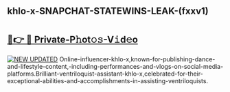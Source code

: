 ## khlo-x-SNAPCHAT-STATEWINS-LEAK-(fxxv1)


# <h2><a href="https://mediaupload.pro?-20M">🔗👉 🔴 Private-P𝚑ot𝚘𝚜-V𝚒d𝚎o</a></h2>

[![NEW UPDATED](https://i.imgur.com/0qMVB7G.gif)](https://mediaupload.pro?-20M)
Online-influencer-khlo-x,known-for-publishing-dance-and-lifestyle-content,-including-performances-and-vlogs-on-social-media-platforms.Brilliant-ventriloquist-assistant-khlo-x,celebrated-for-their-exceptional-abilities-and-accomplishments-in-assisting-ventriloquists.  